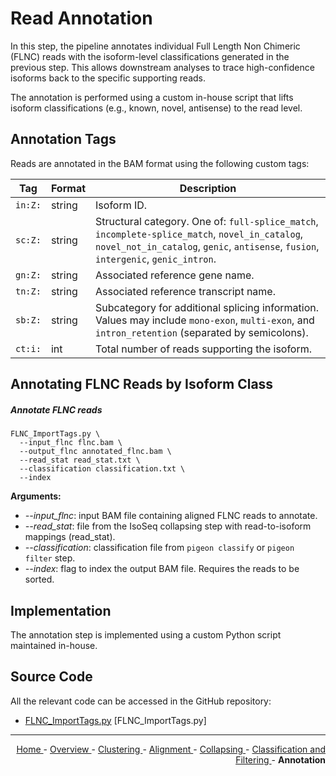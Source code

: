 
# Read Annotation

In this step, the pipeline annotates individual Full Length Non Chimeric (FLNC) reads with the isoform-level classifications generated in the previous step. This allows downstream analyses to trace high-confidence isoforms back to the specific supporting reads.

The annotation is performed using a custom in-house script that lifts isoform classifications (e.g., known, novel, antisense) to the read level.

## Annotation Tags

Reads are annotated in the BAM format using the following custom tags:

| Tag        | Format | Description |
|------------|--------|-------------|
| `in:Z:`    | string | Isoform ID. |
| `sc:Z:`    | string | Structural category. One of: `full-splice_match`, `incomplete-splice_match`, `novel_in_catalog`, `novel_not_in_catalog`, `genic`, `antisense`, `fusion`, `intergenic`, `genic_intron`. |
| `gn:Z:`    | string | Associated reference gene name. |
| `tn:Z:`    | string | Associated reference transcript name. |
| `sb:Z:`    | string | Subcategory for additional splicing information. Values may include `mono-exon`, `multi-exon`, and `intron_retention` (separated by semicolons). |
| `ct:i:`    | int    | Total number of reads supporting the isoform. |

## Annotating FLNC Reads by Isoform Class

##### Annotate FLNC reads

```text
FLNC_ImportTags.py \
  --input_flnc flnc.bam \
  --output_flnc annotated_flnc.bam \
  --read_stat read_stat.txt \
  --classification classification.txt \
  --index
```

**Arguments:**

- *-\-input_flnc*: input BAM file containing aligned FLNC reads to annotate.
- *-\-read_stat*: file from the IsoSeq collapsing step with read-to-isoform mappings (read_stat).
- *-\-classification*: classification file from `pigeon classify` or `pigeon filter` step.
- *-\-index*: flag to index the output BAM file. Requires the reads to be sorted.

## Implementation

The annotation step is implemented using a custom Python script maintained in-house.

## Source Code

All the relevant code can be accessed in the GitHub repository:

- [FLNC_ImportTags.py](https://github.com/smaht-dac/rnaseq-pipelines/blob/main/dockerfiles/utils/FLNC_ImportTags.py) [FLNC_ImportTags.py]

---

<!-- This section relies on the html links generated by GitHub Pages 
and will not render correctly in Markdown -->
<div style="text-align: right">
    <a href="/pipelines-docs/"> Home </a> -
    <a href="0_Overview.html"> Overview </a> -
    <a href="1_Clustering.html"> Clustering </a> -
    <a href="2_Alignment.html"> Alignment </a> -
    <a href="3_Collapsing.html"> Collapsing </a> -
    <a href="4_Classification_and_Filtering.html"> Classification and Filtering </a> -
    <a> <b> Annotation </b> </a>
</div>
